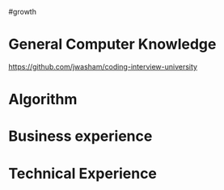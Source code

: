 #growth 
# General Computer Knowledge
https://github.com/jwasham/coding-interview-university
# Algorithm
# Business experience

# Technical Experience